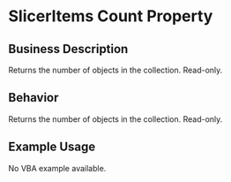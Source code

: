 # SlicerItems Count Property

## Business Description
Returns the number of objects in the collection. Read-only.

## Behavior
Returns the number of objects in the collection. Read-only.

## Example Usage
No VBA example available.